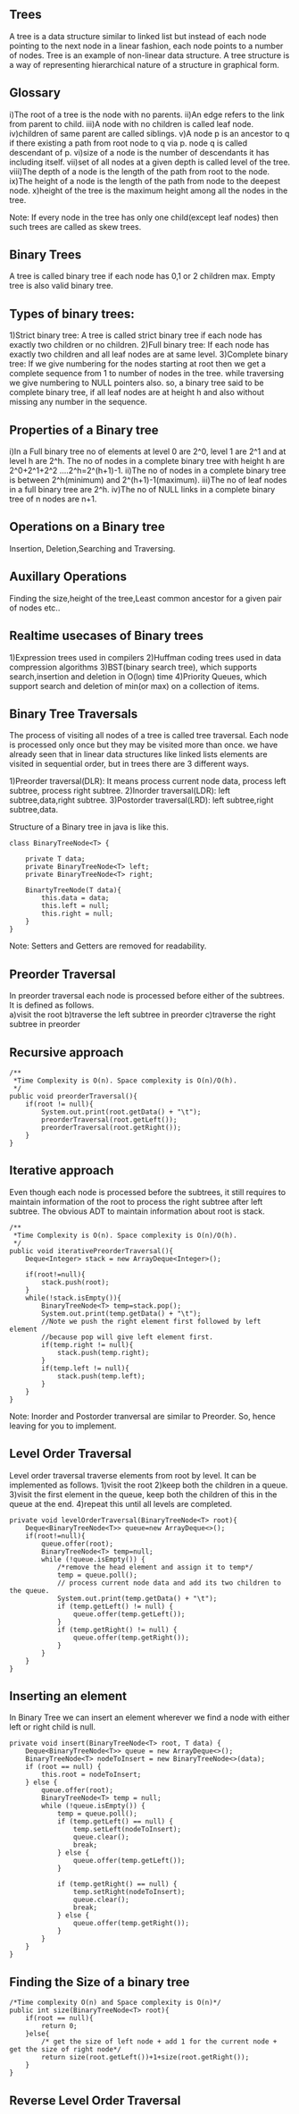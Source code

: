 Trees
-----
A tree is a data structure similar to linked list but instead of each node pointing to the next node in a linear fashion, each node points to a number of nodes. Tree is an example of non-linear data structure. A tree structure is a way of representing hierarchical nature of a structure in graphical form.

Glossary
--------
i)The root of a tree is the node with no parents.
ii)An edge refers to the link from parent to child.
iii)A node with no children is called leaf node.
iv)children of same parent are called siblings.
v)A node p is an ancestor to q if there existing a path from root node to q via p. node q is called descendant of p.
vi)size of a node is the number of descendants it has including itself.
vii)set of all nodes at a given depth is called level of the tree.
viii)The depth of a node is the length of the path from root to the node.
ix)The height of a node is the length of the path from node to the deepest node.
x)height of the tree is the maximum height among all the nodes in the tree.

Note:
If every node in the tree has only one child(except leaf nodes) then such trees are called as skew trees.

Binary Trees
------------
A tree is called binary tree if each node has 0,1 or 2 children max. Empty tree is also valid binary tree.

Types of binary trees:
----------------------
1)Strict binary tree: A tree is called strict binary tree if each node has exactly two children or no children.
2)Full binary tree: If each node has exactly two children and all leaf nodes are at same level.
3)Complete binary tree: If we give numbering for the nodes starting at root then we get a complete sequence from 1 to number of nodes in the tree. while traversing we give numbering to NULL pointers also. so, a binary tree said to be complete binary tree, if all leaf nodes are at height h and also without missing any number in the sequence.

Properties of a Binary tree
---------------------------
i)In a Full binary tree no of elements at level 0 are 2^0, level 1 are 2^1 and at level h are 2^h. The no of nodes in a complete binary tree with height h are 2^0+2^1+2^2 ....2^h=2^(h+1)-1.
ii)The no of nodes in a complete binary tree is between 2^h(minimum) and 2^(h+1)-1(maximum).
iii)The no of leaf nodes in a full binary tree are 2^h.
iv)The no of NULL links in a complete binary tree of n nodes are n+1.

Operations on a Binary tree
---------------------------
Insertion, Deletion,Searching and Traversing.

Auxillary Operations
--------------------
Finding the size,height of the tree,Least common ancestor for a given pair of nodes etc..

Realtime usecases of Binary trees
---------------------------------
1)Expression trees used in compilers
2)Huffman coding trees used in data compression algorithms
3)BST(binary search tree), which supports search,insertion and deletion in O(logn) time
4)Priority Queues, which support search and deletion of min(or max) on a collection of items.

Binary Tree Traversals
----------------------
The process of visiting all nodes of a tree is called tree traversal. Each node is processed only once but they may be visited more than once. we have already seen that in linear data structures like linked lists elements are visited in sequential order, but in trees there are 3 different ways.

1)Preorder traversal(DLR): It means process current node data, process left subtree, process right subtree. 
2)Inorder traversal(LDR): left subtree,data,right subtree.
3)Postorder traversal(LRD): left subtree,right subtree,data.

Structure of a Binary tree in java is like this.

	class BinaryTreeNode<T> {
	
		private T data;
		private BinaryTreeNode<T> left;
		private BinaryTreeNode<T> right;
		
		BinartyTreeNode(T data){
			this.data = data;
			this.left = null;
			this.right = null;
		}
	}

Note: Setters and Getters are removed for readability.

Preorder Traversal
------------------

In preorder traversal each node is processed before either of the subtrees. It is defined as follows.	
a)visit the root
b)traverse the left subtree in preorder
c)traverse the right subtree in preorder

Recursive approach
------------------
	/**
	 *Time Complexity is O(n). Space complexity is O(n)/O(h).
	 */
	public void preorderTraversal(){
		if(root != null){
			System.out.print(root.getData() + "\t");
			preorderTraversal(root.getLeft());
			preorderTraversal(root.getRight());
		}
	}

Iterative approach
------------------
Even though each node is processed before the subtrees, it still requires to maintain information of the root to process the right subtree after left subtree.
The obvious ADT to maintain information about root is stack.
	
	/**
	 *Time Complexity is O(n). Space complexity is O(n)/O(h).
	 */
	public void iterativePreorderTraversal(){
		Deque<Integer> stack = new ArrayDeque<Integer>();
		
		if(root!=null){
			stack.push(root);		
		}
		while(!stack.isEmpty()){
			BinaryTreeNode<T> temp=stack.pop();
			System.out.print(temp.getData() + "\t");
			//Note we push the right element first followed by left element
			//because pop will give left element first.
			if(temp.right != null){
				stack.push(temp.right);
			}
			if(temp.left != null){
				stack.push(temp.left);
			}
		}	
	}

Note: Inorder and Postorder tranversal are similar to Preorder. So, hence leaving for you to implement.

Level Order Traversal
---------------------
Level order traversal traverse elements from root by level. It can be implemented as follows.
1)visit the root
2)keep both the children in a queue.
3)visit the first element in the queue, keep both the children of this in the queue at the end.
4)repeat this until all levels are completed.

	private void levelOrderTraversal(BinaryTreeNode<T> root){
		Deque<BinaryTreeNode<T>> queue=new ArrayDeque<>();
		if(root!=null){
			queue.offer(root);
			BinaryTreeNode<T> temp=null;
			while (!queue.isEmpty()) {
				/*remove the head element and assign it to temp*/
				temp = queue.poll();
				// process current node data and add its two children to the queue.
				System.out.print(temp.getData() + "\t");
				if (temp.getLeft() != null) {
					queue.offer(temp.getLeft());
				}
				if (temp.getRight() != null) {
					queue.offer(temp.getRight());
				}
			}
		}
	} 

Inserting an element
--------------------
In Binary Tree we can insert an element wherever we find a node with either left or right child is null.
	
	private void insert(BinaryTreeNode<T> root, T data) {
		Deque<BinaryTreeNode<T>> queue = new ArrayDeque<>();
		BinaryTreeNode<T> nodeToInsert = new BinaryTreeNode<>(data);
		if (root == null) {
			this.root = nodeToInsert;
		} else {
			queue.offer(root);
			BinaryTreeNode<T> temp = null;
			while (!queue.isEmpty()) {
				temp = queue.poll();
				if (temp.getLeft() == null) {
					temp.setLeft(nodeToInsert);
					queue.clear();
					break;
				} else {
					queue.offer(temp.getLeft());
				}

				if (temp.getRight() == null) {
					temp.setRight(nodeToInsert);
					queue.clear();
					break;
				} else {
					queue.offer(temp.getRight());
				}
			}
		}
	}

Finding the Size of a binary tree
---------------------------------
	
	/*Time complexity O(n) and Space complexity is O(n)*/
	public int size(BinaryTreeNode<T> root){
		if(root == null){
			return 0;
		}else{
			/* get the size of left node + add 1 for the current node + get the size of right node*/
			return size(root.getLeft())+1+size(root.getRight());
		}
	}

Reverse Level Order Traversal
-----------------------------
